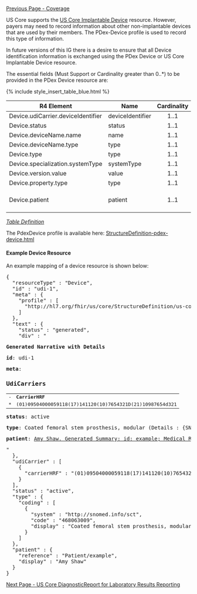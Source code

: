 <!-- PdexDevice.md {% comment %}
*****************************************************************************************
*                            WARNING: DO NOT EDIT THIS FILE                             *
*                                                                                       *
* This file is generated by SUSHI. Any edits you make to this file will be overwritten. *
*                                                                                       *
* To change the contents of this file, edit the original source file at:                *
* ig-data/input/pagecontent/PdexDevice.md                                               *
*****************************************************************************************
{% endcomment %} -->
[Previous Page - Coverage](Coverage.html)

US Core supports the [US Core Implantable Device](http://hl7.org/fhir/us/core/StructureDefinition-us-core-implantable-device.html) resource. However,  payers may need to record information about other non-implantable devices that are used by their members. The PDex-Device profile is used to record this type of information. 

In future versions of this IG there is a desire to ensure that all Device identification information is exchanged using the PDex Device or US Core Implantable Device resource.  

The essential fields (Must Support or Cardinality greater than 0..*) to be provided in the PDex Device resource are:

{% include style_insert_table_blue.html %}

| R4 Element                         | Name              | Cardinality | Type                               |
|------------------------------------|-------------------|:-----------:|------------------------------------|
| Device.udiCarrier.deviceIdentifier |  deviceIdentifier |     1..1    | string                             |
| Device.status                      |  status           |     1..1    | code                               |
| Device.deviceName.name             |  name             |     1..1    | string                             |
| Device.deviceName.type             |  type             |     1..1    | code                               |
| Device.type                        |  type             |     1..1    | CodeableConcept                    |
| Device.specialization.systemType   |  systemType       |     1..1    | CodeableConcept                    |
| Device.version.value               |  value            |     1..1    | string                             |
| Device.property.type               |  type             |     1..1    | CodeableConcept                    |
| Device.patient                     |  patient          |     1..1    | Reference(US Core Patient Profile) |


<i>[Table Definition](index.html#mapping-adjudicated-claims-information-to-clinical-resources)</i>

The PdexDevice profile is available here: [StructureDefinition-pdex-device.html](StructureDefinition-pdex-device.html)

#### Example Device Resource

An example mapping of a device resource is shown below:

<pre>
{
  "resourceType" : "Device",
  "id" : "udi-1",
  "meta" : {
    "profile" : [
      "http://hl7.org/fhir/us/core/StructureDefinition/us-core-device"
    ]
  },
  "text" : {
    "status" : "generated",
    "div" : "<div xmlns=\"http://www.w3.org/1999/xhtml\"><p><b>Generated Narrative with Details</b></p><p><b>id</b>: udi-1</p><p><b>meta</b>: </p><h3>UdiCarriers</h3><table class=\"grid\"><tr><td>-</td><td><b>CarrierHRF</b></td></tr><tr><td>*</td><td>(01)09504000059118(17)141120(10)7654321D(21)10987654d321</td></tr></table><p><b>status</b>: active</p><p><b>type</b>: Coated femoral stem prosthesis, modular <span style=\"background: LightGoldenRodYellow\">(Details : {SNOMED CT code '468063009' = 'Coated femoral stem prosthesis, modular (physical object)', given as 'Coated femoral stem prosthesis, modular'})</span></p><p><b>patient</b>: <a href=\"Patient-example.html\">Amy Shaw. Generated Summary: id: example; Medical Record Number = 1032702 (USUAL); active; Amy V. Shaw ; ph: 555-555-5555(HOME), amy.shaw@example.com; gender: female; birthDate: Feb 20, 2007</a></p></div>"
  },
  "udiCarrier" : [
    {
      "carrierHRF" : "(01)09504000059118(17)141120(10)7654321D(21)10987654d321"
    }
  ],
  "status" : "active",
  "type" : {
    "coding" : [
      {
        "system" : "http://snomed.info/sct",
        "code" : "468063009",
        "display" : "Coated femoral stem prosthesis, modular"
      }
    ]
  },
  "patient" : {
    "reference" : "Patient/example",
    "display" : "Amy Shaw"
  }
}
</pre>



[Next Page - US Core DiagnosticReport for Laboratory Results Reporting](USCoreDiagnosticReportforLaboratoryResultsReporting.html)
